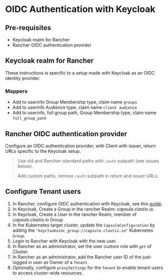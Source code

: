 # OIDC Authentication with Keycloak

## Pre-requisites

- Keycloak realm for Rancher
- Rancher OIDC authentication provider

## Keycloak realm for Rancher

These instructions is specific to a setup made with Keycloak as an OIDC identity provider.

### Mappers

- Add to userinfo Group Membership type, claim name `groups`
- Add to userinfo Audience type, claim name `client audience`
- Add to userinfo, full group path, Group Membership type, claim name `full_group_path`

## Rancher OIDC authentication provider

Configure an OIDC authentication provider, with Client with issuer, return URLs specific to the Keycloak setup.

> Use old and Rancher-standard paths with `/auth` subpath (see issues below).
>
> Add custom paths, remove `/auth` subpath in return and issuer URLs.

## Configure Tenant users

1. In Rancher, configure OIDC authentication with Keycloak, see this [guide](https://ranchermanager.docs.rancher.com/how-to-guides/new-user-guides/authentication-permissions-and-global-configuration/authentication-config/configure-keycloak-oidc).
1. In Keycloak, Create a Group in the rancher Realm: *capsule.clastix.io*.
1. In Keycloak, Create a User in the rancher Realm, member of *capsule.clastix.io* Group.
1. In the Kubernetes target cluster, update the `CapsuleConfiguration` by adding the `"keycloakoidc_group://capsule.clastix.io"` Kubernetes `Group`.
1. Login to Rancher with Keycloak with the new user.
1. In Rancher as an administrator, set the user  custom role with `get` of Cluster.
1. In Rancher as an administrator, add the Rancher user ID of the just-logged in user as Owner of a `Tenant`.
1. Optionally, configure `proxySettings` for the `Tenant` to enable tenant users to access cluster-wide resources.

